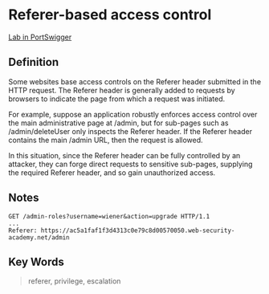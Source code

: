 # Referer-based access control

[Lab in PortSwigger](https://portswigger.net/web-security/access-control/lab-referer-based-access-control)

## Definition
 Some websites base access controls on the Referer header submitted in the HTTP request. The Referer header is generally added to requests by browsers to indicate the page from which a request was initiated.

For example, suppose an application robustly enforces access control over the main administrative page at /admin, but for sub-pages such as /admin/deleteUser only inspects the Referer header. If the Referer header contains the main /admin URL, then the request is allowed.

In this situation, since the Referer header can be fully controlled by an attacker, they can forge direct requests to sensitive sub-pages, supplying the required Referer header, and so gain unauthorized access. 

## Notes
```http
GET /admin-roles?username=wiener&action=upgrade HTTP/1.1
...
Referer: https://ac5a1faf1f3d4313c0e79c8d00570050.web-security-academy.net/admin
```

## Key Words
> referer, privilege, escalation